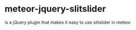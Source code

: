 meteor-jquery-slitslider
========================

is a jQuery plugin that makes it easy to use slitslider in meteor
